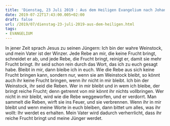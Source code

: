```yaml
---
title: 'Dienstag, 23 Juli 2019 : Aus dem Heiligen Evangelium nach Johannes - Joh 15,1-8.'
date: 2019-07-22T17:43:00.005+02:00
draft: false
url: /2019/07/dienstag-23-juli-2019-aus-dem-heiligen.html
tags: 
- EVANGELIUM
---
```


In jener Zeit sprach Jesus zu seinen Jüngern: Ich bin der wahre Weinstock, und mein Vater ist der Winzer. Jede Rebe an mir, die keine Frucht bringt, schneidet er ab, und jede Rebe, die Frucht bringt, reinigt er, damit sie mehr Frucht bringt. Ihr seid schon rein durch das Wort, das ich zu euch gesagt habe. Bleibt in mir, dann bleibe ich in euch. Wie die Rebe aus sich keine Frucht bringen kann, sondern nur, wenn sie am Weinstock bleibt, so könnt auch ihr keine Frucht bringen, wenn ihr nicht in mir bleibt. Ich bin der Weinstock, ihr seid die Reben. Wer in mir bleibt und in wem ich bleibe, der bringt reiche Frucht; denn getrennt von mir könnt ihr nichts vollbringen. Wer nicht in mir bleibt, wird wie die Rebe weggeworfen, und er verdorrt. Man sammelt die Reben, wirft sie ins Feuer, und sie verbrennen. Wenn ihr in mir bleibt und wenn meine Worte in euch bleiben, dann bittet um alles, was ihr wollt: Ihr werdet es erhalten. Mein Vater wird dadurch verherrlicht, dass ihr reiche Frucht bringt und meine Jünger werdet.